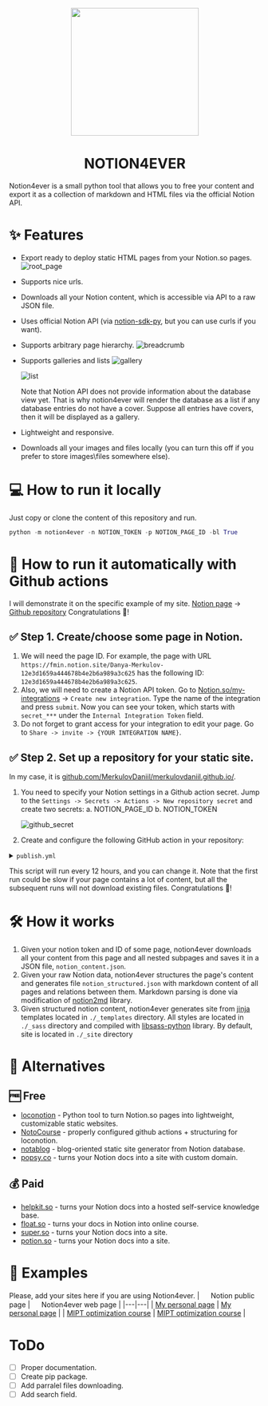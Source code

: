 <div align="center">
  <br>
  <img src="https://raw.githubusercontent.com/MerkulovDaniil/notion4ever/assets/cb.svg" width="256" alt="">
  <h1>NOTION4EVER</h1>
</div>

Notion4ever is a small python tool that allows you to free your content and export it as a collection of markdown and HTML files via the official Notion API.

# ✨ Features
* Export ready to deploy static HTML pages from your Notion.so pages.
    ![root_page](https://raw.githubusercontent.com/MerkulovDaniil/notion4ever/assets/root_page.png)
* Supports nice urls.
* Downloads all your Notion content, which is accessible via API to a raw JSON file. 
* Uses official Notion API (via [notion-sdk-py](https://github.com/ramnes/notion-sdk-py), but you can use curls if you want).
* Supports arbitrary page hierarchy.
    ![breadcrumb](https://raw.githubusercontent.com/MerkulovDaniil/notion4ever/assets/breadcrumb.png)
*  Supports galleries and lists
    ![gallery](https://raw.githubusercontent.com/MerkulovDaniil/notion4ever/assets/gallery.png)

    ![list](https://raw.githubusercontent.com/MerkulovDaniil/notion4ever/assets/list.png)

    Note that Notion API does not provide information about the database view yet. That is why notion4ever will render the database as a list if any database entries do not have a cover. Suppose all entries have covers, then it will be displayed as a gallery.
* Lightweight and responsive.
* Downloads all your images and files locally (you can turn this off if you prefer to store images\files somewhere else).

# 💻 How to run it locally
Just copy or clone the content of this repository and run.

```python
python -m notion4ever -n NOTION_TOKEN -p NOTION_PAGE_ID -bl True
``` 
# 🤖 How to run it automatically with Github actions
I will demonstrate it on the specific example of my site.
[Notion page](https://fmin.notion.site/Danya-Merkulov-12e3d1659a444678b4e2b6a989a3c625) -> [Github repository](https://github.com/MerkulovDaniil/merkulovdaniil.github.io/)
Congratulations 🤗!
## ✅ Step 1. Create/choose some page in Notion.
1. We will need the page ID. For example, the page with URL
`https://fmin.notion.site/Danya-Merkulov-12e3d1659a444678b4e2b6a989a3c625` has the following ID: `12e3d1659a444678b4e2b6a989a3c625`.
1. Also, we will need to create a Notion API token. Go to [Notion.so/my-integrations](https://www.notion.so/my-integrations) -> `Create new integration`. Type the name of the integration and press `submit`. Now you can see your token, which starts with `secret_***` under the `Internal Integration Token` field.
1. Do not forget to grant access for your integration to edit your page. Go to `Share -> invite -> {YOUR INTEGRATION NAME}`.

## ✅ Step 2. Set up a repository for your static site.
In my case, it is [github.com/MerkulovDaniil/merkulovdaniil.github.io/](https://github.com/MerkulovDaniil/merkulovdaniil.github.io/). 
1. You need to specify your Notion settings in a Github action secret. Jump to the `Settings -> Secrets -> Actions -> New repository secret` and create two secrets:
    a. NOTION_PAGE_ID
    b. NOTION_TOKEN

    ![github_secret](https://raw.githubusercontent.com/MerkulovDaniil/notion4ever/assets/github_secret.png)

1. Create and configure the following GitHub action in your repository:

<details> <summary><code>publish.yml</code></summary>        

```yaml
name: Deploy from Notion to Pages

# on: [workflow_dispatch]
on:
  schedule:
    - cron: "0 */12 * * *" 
    
jobs:
  download_old-generate-push:
    runs-on: ubuntu-latest
    
    steps:
        # Download packages
      - name: Submodule Update
        run: |
          wget https://dl.google.com/linux/direct/google-chrome-stable_current_amd64.deb
          sudo apt install ./google-chrome-stable_current_amd64.deb
          sudo apt-get update
          
      - name: Set up Python
        uses: actions/setup-python@v2
        with:
          python-version: 3.10.0
          
      - name: Download notion4ever
        uses: actions/checkout@v2
        with:
          repository: 'MerkulovDaniil/notion4ever'
          
      - name: Install packages
        run: pip install -r requirements.txt
        
      - name: Download current version of the site
        uses: actions/checkout@v2
        with:
          # HERE, YOU NEED TO PLACE YOUR REPOSITORY
          repository: 'MerkulovDaniil/merkulovdaniil.github.io'
          # TARGET BRANCH
          ref: main
          # THE FOLDER, WHERE NOTION4EVER EXPORTS YOUR CONTENT BY DEFAULT
          path: _site
          
      - name: Run notion4ever
        run: python -m notion4ever
        env:
            # HERE YOU NEED TO PLACE URL OF THE ROOT PAGE. PROBABLY IT IS "https://<username>.github.io"
            SITE_URL: "https://merkulov.top"
            NOTION_TOKEN: ${{secrets.NOTION_TOKEN}}
            NOTION_PAGE_ID: ${{secrets.NOTION_PAGE_ID}}
      
      - name: Deploy to Pages
        uses: JamesIves/github-pages-deploy-action@3.7.1
        with:
          GITHUB_TOKEN: ${{ secrets.GITHUB_TOKEN }}
          BRANCH: main
          FOLDER: _site
          COMMIT_MESSAGE: 🤖 Deployed via notion4ever.
``` 
</details>

This script will run every 12 hours, and you can change it. Note that the first run could be slow if your page contains a lot of content, but all the subsequent runs will not download existing files.
Congratulations 🤗!

# 🛠 How it works
1. Given your notion token and ID of some page, notion4ever downloads all your content from this page and all nested subpages and saves it in a JSON file, `notion_content.json`.
1. Given your raw Notion data, notion4ever structures the page's content and generates file `notion_structured.json` with markdown content of all pages and relations between them. Markdown parsing is done via modification of [notion2md](https://github.com/echo724/notion2md) library.
1. Given structured notion content, notion4ever generates site from [jinja](https://github.com/pallets/jinja/) templates located in `./_templates` directory. All styles are located in `./_sass` directory and compiled with [libsass-python](https://github.com/sass/libsass-python) library. By default, site is located in `./_site` directory

# 🌈 Alternatives
## 🆓 Free
* [loconotion](https://github.com/leoncvlt/loconotion) - Python tool to turn Notion.so pages into lightweight, customizable static websites.
* [NotoCourse](https://github.com/MerkulovDaniil/NotoCourse) - properly configured github actions + structuring for loconotion.
* [notablog](https://github.com/dragonman225/notablog) - blog-oriented static site generator from Notion database.
* [popsy.co](popsy.co) - turns your Notion docs into a site with custom domain.

## 💰 Paid
* [helpkit.so](helpkit.so) - turns your Notion docs into a hosted self-service knowledge base. 
* [float.so](float.so) - turns your docs in Notion into online course.
* [super.so](super.so) - turns your Notion docs into a site.
* [potion.so](https://potion.so/) - turns your Notion docs into a site.

# 🦄 Examples
Please, add your sites here if you are using Notion4ever.
| <img src="https://raw.githubusercontent.com/MerkulovDaniil/notion4ever/assets/notion_logo.svg" width="15" height="15"> Notion public page | <img src="https://raw.githubusercontent.com/MerkulovDaniil/notion4ever/assets/cb.svg" width="15" height="15"> Notion4ever web page  |
|---|---|
| [My personal page](https://fmin.notion.site/Danya-Merkulov-12e3d1659a444678b4e2b6a989a3c625)  |  [My personal page](https://merkulov.top) |
| [MIPT optimization course](https://fmin.notion.site/2021-c5e13b68e51c4f90ad5c0eea3ca5f5e6)  |  [MIPT optimization course](https://miptopt.github.io) |
 

# ToDo
- [ ] Proper documentation.
- [ ] Create pip package.
- [ ] Add parralel files downloading.
- [ ] Add search field. 

